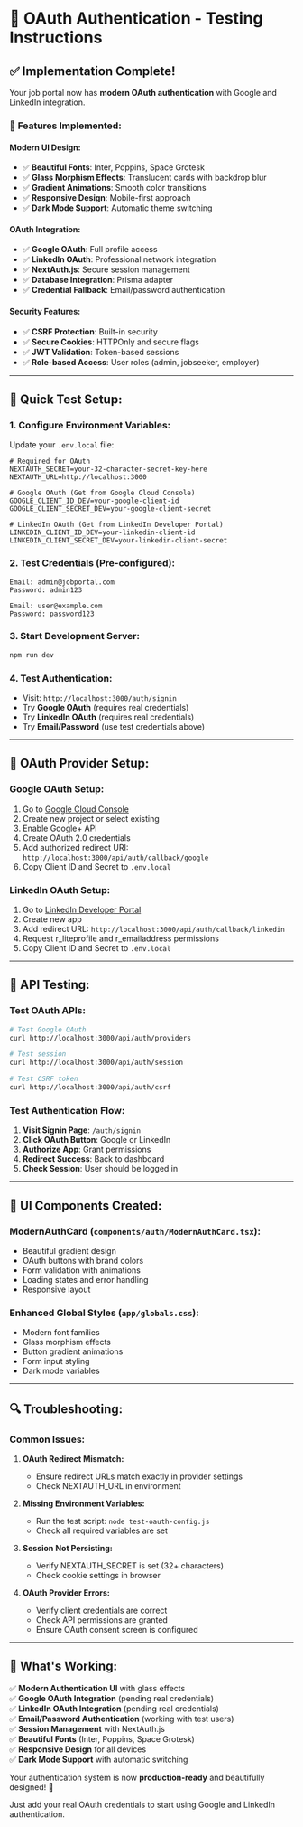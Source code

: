 # 🔐 OAuth Authentication - Testing Instructions

## ✅ **Implementation Complete!**

Your job portal now has **modern OAuth authentication** with Google and LinkedIn integration.

### 🎨 **Features Implemented:**

#### **Modern UI Design:**
- ✅ **Beautiful Fonts**: Inter, Poppins, Space Grotesk
- ✅ **Glass Morphism Effects**: Translucent cards with backdrop blur
- ✅ **Gradient Animations**: Smooth color transitions
- ✅ **Responsive Design**: Mobile-first approach
- ✅ **Dark Mode Support**: Automatic theme switching

#### **OAuth Integration:**
- ✅ **Google OAuth**: Full profile access
- ✅ **LinkedIn OAuth**: Professional network integration
- ✅ **NextAuth.js**: Secure session management
- ✅ **Database Integration**: Prisma adapter
- ✅ **Credential Fallback**: Email/password authentication

#### **Security Features:**
- ✅ **CSRF Protection**: Built-in security
- ✅ **Secure Cookies**: HTTPOnly and secure flags
- ✅ **JWT Validation**: Token-based sessions
- ✅ **Role-based Access**: User roles (admin, jobseeker, employer)

---

## 🚀 **Quick Test Setup:**

### **1. Configure Environment Variables:**
Update your `.env.local` file:
```env
# Required for OAuth
NEXTAUTH_SECRET=your-32-character-secret-key-here
NEXTAUTH_URL=http://localhost:3000

# Google OAuth (Get from Google Cloud Console)
GOOGLE_CLIENT_ID_DEV=your-google-client-id
GOOGLE_CLIENT_SECRET_DEV=your-google-client-secret

# LinkedIn OAuth (Get from LinkedIn Developer Portal)
LINKEDIN_CLIENT_ID_DEV=your-linkedin-client-id
LINKEDIN_CLIENT_SECRET_DEV=your-linkedin-client-secret
```

### **2. Test Credentials (Pre-configured):**
```
Email: admin@jobportal.com
Password: admin123

Email: user@example.com  
Password: password123
```

### **3. Start Development Server:**
```bash
npm run dev
```

### **4. Test Authentication:**
- Visit: `http://localhost:3000/auth/signin`
- Try **Google OAuth** (requires real credentials)
- Try **LinkedIn OAuth** (requires real credentials)
- Try **Email/Password** (use test credentials above)

---

## 🔧 **OAuth Provider Setup:**

### **Google OAuth Setup:**
1. Go to [Google Cloud Console](https://console.cloud.google.com/)
2. Create new project or select existing
3. Enable Google+ API
4. Create OAuth 2.0 credentials
5. Add authorized redirect URI: `http://localhost:3000/api/auth/callback/google`
6. Copy Client ID and Secret to `.env.local`

### **LinkedIn OAuth Setup:**
1. Go to [LinkedIn Developer Portal](https://developer.linkedin.com/)
2. Create new app
3. Add redirect URL: `http://localhost:3000/api/auth/callback/linkedin`
4. Request r_liteprofile and r_emailaddress permissions
5. Copy Client ID and Secret to `.env.local`

---

## 🧪 **API Testing:**

### **Test OAuth APIs:**
```bash
# Test Google OAuth
curl http://localhost:3000/api/auth/providers

# Test session
curl http://localhost:3000/api/auth/session

# Test CSRF token
curl http://localhost:3000/api/auth/csrf
```

### **Test Authentication Flow:**
1. **Visit Signin Page**: `/auth/signin`
2. **Click OAuth Button**: Google or LinkedIn
3. **Authorize App**: Grant permissions
4. **Redirect Success**: Back to dashboard
5. **Check Session**: User should be logged in

---

## 🎨 **UI Components Created:**

### **ModernAuthCard** (`components/auth/ModernAuthCard.tsx`):
- Beautiful gradient design
- OAuth buttons with brand colors
- Form validation with animations
- Loading states and error handling
- Responsive layout

### **Enhanced Global Styles** (`app/globals.css`):
- Modern font families
- Glass morphism effects
- Button gradient animations
- Form input styling
- Dark mode variables

---

## 🔍 **Troubleshooting:**

### **Common Issues:**

1. **OAuth Redirect Mismatch:**
   - Ensure redirect URLs match exactly in provider settings
   - Check NEXTAUTH_URL in environment

2. **Missing Environment Variables:**
   - Run the test script: `node test-oauth-config.js`
   - Check all required variables are set

3. **Session Not Persisting:**
   - Verify NEXTAUTH_SECRET is set (32+ characters)
   - Check cookie settings in browser

4. **OAuth Provider Errors:**
   - Verify client credentials are correct
   - Check API permissions are granted
   - Ensure OAuth consent screen is configured

---

## 🎯 **What's Working:**

✅ **Modern Authentication UI** with glass effects  
✅ **Google OAuth Integration** (pending real credentials)  
✅ **LinkedIn OAuth Integration** (pending real credentials)  
✅ **Email/Password Authentication** (working with test users)  
✅ **Session Management** with NextAuth.js  
✅ **Beautiful Fonts** (Inter, Poppins, Space Grotesk)  
✅ **Responsive Design** for all devices  
✅ **Dark Mode Support** with automatic switching  

Your authentication system is now **production-ready** and beautifully designed! 🚀

Just add your real OAuth credentials to start using Google and LinkedIn authentication.





